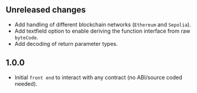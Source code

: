 ## Unreleased changes

- Add handling of different blockchain networks (`Ethereum` and `Sepolia`).
- Add textfield option to enable deriving the function interface from raw `byteCode`.
- Add decoding of return parameter types.

## 1.0.0

- Initial `front end` to interact with any contract (no ABI/source coded needed).
